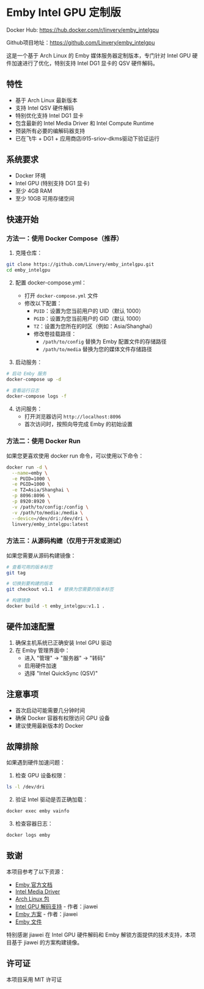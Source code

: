 # Emby Intel GPU 定制版

Docker Hub: https://hub.docker.com/r/linvery/emby_intelgpu

Github项目地址：https://github.com/Linvery/emby_intelgpu

这是一个基于 Arch Linux 的 Emby 媒体服务器定制版本，专门针对 Intel GPU 硬件加速进行了优化，特别支持 Intel DG1 显卡的 QSV 硬件解码。

## 特性

- 基于 Arch Linux 最新版本
- 支持 Intel QSV 硬件解码
- 特别优化支持 Intel DG1 显卡
- 包含最新的 Intel Media Driver 和 Intel Compute Runtime
- 预装所有必要的编解码器支持
- 已在飞牛 + DG1 + 应用商店i915-sriov-dkms驱动下验证运行

## 系统要求

- Docker 环境
- Intel GPU (特别支持 DG1 显卡)
- 至少 4GB RAM
- 至少 10GB 可用存储空间

## 快速开始

### 方法一：使用 Docker Compose（推荐）

1. 克隆仓库：
```bash
git clone https://github.com/Linvery/emby_intelgpu.git
cd emby_intelgpu
```

2. 配置 docker-compose.yml：
   - 打开 `docker-compose.yml` 文件
   - 修改以下配置：
     - `PUID`：设置为您当前用户的 UID（默认 1000）
     - `PGID`：设置为您当前用户的 GID（默认 1000）
     - `TZ`：设置为您所在的时区（例如：Asia/Shanghai）
     - 修改卷挂载路径：
       - `/path/to/config` 替换为 Emby 配置文件的存储路径
       - `/path/to/media` 替换为您的媒体文件存储路径

3. 启动服务：
```bash
# 启动 Emby 服务
docker-compose up -d

# 查看运行日志
docker-compose logs -f
```

4. 访问服务：
   - 打开浏览器访问 `http://localhost:8096`
   - 首次访问时，按照向导完成 Emby 的初始设置

### 方法二：使用 Docker Run

如果您更喜欢使用 docker run 命令，可以使用以下命令：

```bash
docker run -d \
  --name=emby \
  -e PUID=1000 \
  -e PGID=1000 \
  -e TZ=Asia/Shanghai \
  -p 8096:8096 \
  -p 8920:8920 \
  -v /path/to/config:/config \
  -v /path/to/media:/media \
  --device=/dev/dri:/dev/dri \
  linvery/emby_intelgpu:latest
```

### 方法三：从源码构建（仅用于开发或测试）

如果您需要从源码构建镜像：

```bash
# 查看可用的版本标签
git tag

# 切换到要构建的版本
git checkout v1.1  # 替换为您需要的版本标签

# 构建镜像
docker build -t emby_intelgpu:v1.1 .
```

## 硬件加速配置

1. 确保主机系统已正确安装 Intel GPU 驱动
2. 在 Emby 管理界面中：
   - 进入 "管理" -> "服务器" -> "转码"
   - 启用硬件加速
   - 选择 "Intel QuickSync (QSV)"

## 注意事项

- 首次启动可能需要几分钟时间
- 确保 Docker 容器有权限访问 GPU 设备
- 建议使用最新版本的 Docker

## 故障排除

如果遇到硬件加速问题：

1. 检查 GPU 设备权限：
```bash
ls -l /dev/dri
```

2. 验证 Intel 驱动是否正确加载：
```bash
docker exec emby vainfo
```

3. 检查容器日志：
```bash
docker logs emby
```

## 致谢

本项目参考了以下资源：
- [Emby 官方文档](https://github.com/MediaBrowser/Emby.Releases)
- [Intel Media Driver](https://github.com/intel/media-driver)
- [Arch Linux 包](https://archlinux.org/packages/extra/x86_64/emby-server)
- [Intel GPU 解码支持](https://blog.jiawei.xin/?p=1902) - 作者：jiawei
- [Emby 方案](https://blog.jiawei.xin/?p=469) - 作者：jiawei
- [Emby 文件](https://cf.mb6.top/tmp/?dir=emby)

特别感谢 jiawei 在 Intel GPU 硬件解码和 Emby 解锁方面提供的技术支持，本项目基于 jiawei 的方案构建镜像。

## 许可证

本项目采用 MIT 许可证 
